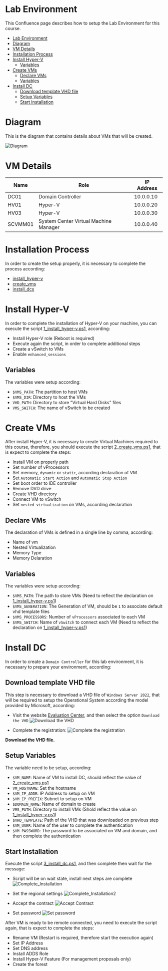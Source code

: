 # Lab Environment

This Confluence page describes how to setup the Lab Environment for this course.

- [Lab Environment](#lab-environment)
- [Diagram](#diagram)
- [VM Details](#vm-details)
- [Installation Process](#installation-process)
- [Install Hyper-V](#install-hyper-v)
  - [Variables](#variables)
- [Create VMs](#create-vms)
  - [Declare VMs](#declare-vms)
  - [Variables](#variables-1)
- [Install DC](#install-dc)
  - [Download template VHD file](#download-template-vhd-file)
  - [Setup Variables](#setup-variables)
  - [Start Installation](#start-installation)

# Diagram

This is the diagram that contains details about VMs that will be created.

![Diagram](images/Setup_Lab.drawio.png)


# VM Details

|  Name | Role  | IP Address
|---|---|---|
| DC01 | Domain Controller  | 10.0.0.10
| HV01 | Hyper-V  | 10.0.0.20
| HV03 | Hyper-V  | 10.0.0.30
| SCVMM01 | System Center Virtual Machine Manager | 10.0.0.40

# Installation Process

In order to create the setup properly, it is necessary to complete the process according:
- [install_hyper-v](1_install_hyper-v.ps1)
- [create_vms](2_create_vms.ps1)
- [install_dcs](3_install_dc.ps1)


# Install Hyper-V

In order to complete the installation of Hyper-V on your machine, you can execute the script [1_install_hyper-v.ps1](1_install_hyper-v.ps1), according: 

- Install Hyper-V role (Reboot is required)
- Execute again the script, in order to complete additional steps
- Create a vSwitch to VMs
- Enable `enhanced_sessions`

## Variables 

The variables were setup according:
- `$VMS_PATH`: The partition to host VMs
- `$VMS_DIR`: Directory to host the VMs
- `VHD_PATH`: Directory to store "Virtual Hard Disks" files
- `VMS_SWITCH`: The name of vSwitch to be created

# Create VMs

After install Hyper-V, it is necessary to create Virtual Machines required to this course, therefore, you should execute the script [2_create_vms.ps1](2_create_vms.ps1), that is expect to complete the steps:
- Install VM on properly path
- Set number of vProcessors
- Set memory, `dynamic` or `static`, according declaration of VM
- Set `Automatic Start Action` and `Automatic Stop Action`
- Set boot order to IDE controller
- Remove DVD drive
- Create VHD directory
- Connect VM to vSwitch
- Set `nested virtualization` on VMs, according declaration

## Declare VMs 

The declaration of VMs is defined in a single line by comma, according:
- Name of vm
- Nested Virtualization
- Memory Type
- Memory Delaration 


## Variables

The variables were setup according:
- `$VMS_PATH`: The path to store VMs (Need to reflect the declaration on [1_install_hyper-v.ps1](1_install_hyper-v.ps1))
- `$VMS_GENERATION`: The Generation of VM, should be `1` to associate default vhd template files
- `$VMS_PROCESSORS`: Number of `vProcessors` associated to each VM
- `$VMS_SWITCH`: Name of `vSwitch` to connect each VM (Need to reflect the declaration on [1_install_hyper-v.ps1](1_install_hyper-v.ps1))


# Install DC

 In order to create a `Domain Controller` for this lab environment, it is necessary to prepare your environment, according:


## Download template VHD file

This step is necessary to download a VHD file of `Windows Server 2022`, that will be required to setup the Operational System according the model provided by Microsoft, according:

- Visit the website [Evaluation Center](https://www.microsoft.com/en-us/evalcenter/evaluate-windows-server-2022), and then select the option `Download the VHD`
![Download the VHD](images/Download_the_VHD.PNG)

- Complete the registration:
![Complete the registration](images/Complete_registration.png)

**Download the VHD file.**

## Setup Variables

The variable need to be setup, according:
- `$VM_NAME`: Name of VM to install DC, should reflect the value of [2_create_vms.ps1](2_create_vms.ps1)
- `VM_HOSTNAME`: Set the hostname
- `$VM_IP_ADDR`: IP Address to setup on VM
- `$VM_IP_PREFIX`: Subnet to setup on VM
- `$DOMAIN_NAME`: Name of domain to create
- `VMS_PATH`: Directory to install VMs (Shold reflect the value on [1_install_hyper-v.ps1](1_install_hyper-v.ps1))
- `$VHD_TEMPLATE`: Path of the VHD that was downloaded on previous step
- `$VM_USER`: Name of the user to complete the authentication
- `$VM_PASSWORD`: The password to be associated on VM and domain, and then complete the authentication

## Start Installation

Execute the script [3_install_dc.ps1](3_install_dc.ps1), and then complete then wait for the message:

- Script will be on wait state, install next steps are complete
![Complete_Installation](images/Complete_Installation.PNG)

- Set the regional settings
![Complete_Installation2](images/Complete_Installation2.PNG)

- Accept the contract
![Accept Contract](images/Accept_Contract.PNG)

- Set password
![Set password](images/Set_Password.PNG)

After VM is ready to be remote connected, you need to execute the script again, that is expect to complete the steps:
- Rename VM (Restart is required, therefore start the execution again)
- Set IP Address
- Set DNS address
- Install ADDS Role
- Install Hyper-V Feature (For management proposals only)
- Create the forest
